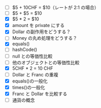 - [ ] $5 + 10CHF = $10（レートが 2:1 の場合）
- [ ] $5 + $5 = $10
- [x] $5 \* 2 = $10
- [x] amount を private にする
- [x] Dollar の副作用をどうする？
- [ ] Money の丸め処理をどうする？
- [x] equals()
- [ ] hashCode()
- [ ] null との等価性比較
- [ ] 他のオブジェクトとの等価性比較
- [x] 5CHF \* 2 = 10 CHF
- [ ] Dollar と Franc の重複
- [x] equals()の一般化
- [x] times()の一般化
- [x] Franc と Dollar を比較する
- [ ] 通貨の概念
